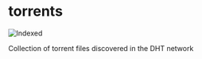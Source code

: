 torrents 
========
![Indexed](https://img.shields.io/badge/indexed-136865-blue)

Collection of torrent files discovered in the DHT network
